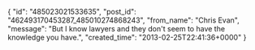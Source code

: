  {
   "id": "485023021533635",
   "post_id": "462493170453287_485010274868243",
   "from_name": "Chris Evan",
   "message": "But I know lawyers and they don't seem to have the knowledge you have.",
   "created_time": "2013-02-25T22:41:36+0000"
 }
